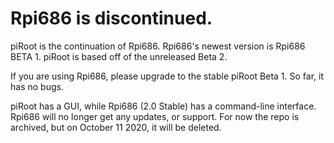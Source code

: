 # Rpi686 is discontinued.

piRoot is the continuation of Rpi686. Rpi686's newest version is Rpi686 BETA 1. piRoot is based off of the unreleased Beta 2.

If you are using Rpi686, please upgrade to the stable piRoot Beta 1. So far, it has no bugs.

piRoot has a GUI, while Rpi686 (2.0 Stable) has a command-line interface. Rpi686 will no longer get any updates, or support.
For now the repo is archived, but on October 11 2020, it will be deleted.
